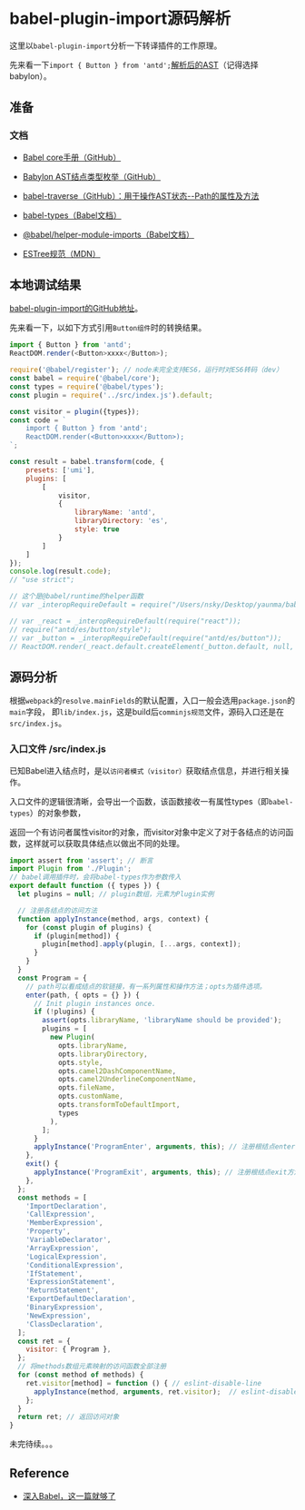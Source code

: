 # babel-plugin-import源码解析

这里以`babel-plugin-import`分析一下转译插件的工作原理。

先来看一下`import { Button } from 'antd';`[解析后的AST](https://astexplorer.net/)（记得选择babylon）。

## 准备

### 文档

- [Babel core手册（GitHub）](https://github.com/jamiebuilds/babel-handbook/blob/master/translations/zh-Hans/plugin-handbook.md#toc-stages-of-babel)
- [Babylon AST结点类型枚举（GitHub）](https://github.com/babel/babylon/blob/master/ast/spec.md)
- [babel-traverse（GitHub）：用于操作AST状态--Path的属性及方法](https://github.com/babel/babel/tree/master/packages/babel-traverse/src/path)
- [babel-types（Babel文档）](https://babeljs.io/docs/en/babel-types)
- [@babel/helper-module-imports（Babel文档）](https://babeljs.io/docs/en/next/babel-helper-module-imports.html)

- [ESTree规范（MDN）](https://developer.mozilla.org/en-US/docs/Mozilla/Projects/SpiderMonkey/Parser_API)

## 本地调试结果

[babel-plugin-import的GitHub地址](https://github.com/ant-design/babel-plugin-import)。

先来看一下，以如下方式引用`Button组件`时的转换结果。

```js
import { Button } from 'antd';
ReactDOM.render(<Button>xxxx</Button>);
```

```js
require('@babel/register'); // node未完全支持ES6，运行时对ES6转码（dev）
const babel = require('@babel/core');
const types = require('@babel/types');
const plugin = require('../src/index.js').default;

const visitor = plugin({types});
const code = `
    import { Button } from 'antd';
    ReactDOM.render(<Button>xxxx</Button>);
`;

const result = babel.transform(code, {
    presets: ['umi'],
    plugins: [
        [
            visitor,
            {
                libraryName: 'antd',
                libraryDirectory: 'es',
                style: true
            }
        ]
    ]
});
console.log(result.code);
// "use strict";

// 这个是@babel/runtime的helper函数
// var _interopRequireDefault = require("/Users/nsky/Desktop/yaunma/babel-plugin-import/node_modules/_babel-preset-umi@1.6.1@babel-preset-umi/node_modules/@babel/runtime/helpers/interopRequireDefault");

// var _react = _interopRequireDefault(require("react"));
// require("antd/es/button/style");
// var _button = _interopRequireDefault(require("antd/es/button"));
// ReactDOM.render(_react.default.createElement(_button.default, null, "xxxx"));
```

## 源码分析

根据`webpack`的`resolve.mainFields`的默认配置，入口一般会选用`package.json`的`main`字段，
即`lib/index.js`，这是build后`comminjs规范`文件，源码入口还是在`src/index.js`。

### 入口文件 /src/index.js

已知Babel进入结点时，是以`访问者模式（visitor）`获取结点信息，并进行相关操作。

入口文件的逻辑很清晰，会导出一个函数，该函数接收一有属性types（即`babel-types`）的对象参数，

返回一个有访问者属性visitor的对象，而visitor对象中定义了对于各结点的访问函数，这样就可以获取具体结点以做出不同的处理。

```js
import assert from 'assert'; // 断言
import Plugin from './Plugin';
// babel调用插件时，会将babel-types作为参数传入
export default function ({ types }) {
  let plugins = null; // plugin数组，元素为Plugin实例

  // 注册各结点的访问方法
  function applyInstance(method, args, context) {
    for (const plugin of plugins) {
      if (plugin[method]) {
        plugin[method].apply(plugin, [...args, context]);
      }
    }
  }
  const Program = {
    // path可以看成结点的软链接，有一系列属性和操作方法；opts为插件选项。
    enter(path, { opts = {} }) {
      // Init plugin instances once.
      if (!plugins) {
        assert(opts.libraryName, 'libraryName should be provided');
        plugins = [
          new Plugin(
            opts.libraryName,
            opts.libraryDirectory,
            opts.style,
            opts.camel2DashComponentName,
            opts.camel2UnderlineComponentName,
            opts.fileName,
            opts.customName,
            opts.transformToDefaultImport,
            types
          ),
        ];
      }
      applyInstance('ProgramEnter', arguments, this); // 注册根结点enter方法
    },
    exit() {
      applyInstance('ProgramExit', arguments, this); // 注册根结点exit方法
    },
  };
  const methods = [
    'ImportDeclaration',
    'CallExpression',
    'MemberExpression',
    'Property',
    'VariableDeclarator',
    'ArrayExpression',
    'LogicalExpression',
    'ConditionalExpression',
    'IfStatement',
    'ExpressionStatement',
    'ReturnStatement',
    'ExportDefaultDeclaration',
    'BinaryExpression',
    'NewExpression',
    'ClassDeclaration',
  ];
  const ret = {
    visitor: { Program },
  };
  // 将methods数组元素映射的访问函数全部注册
  for (const method of methods) {
    ret.visitor[method] = function () { // eslint-disable-line
      applyInstance(method, arguments, ret.visitor);  // eslint-disable-line
    };
  }
  return ret; // 返回访问对象
}
```

未完待续。。。

## Reference

- [深入Babel，这一篇就够了](https://juejin.im/post/5c21b584e51d4548ac6f6c99#heading-1)
